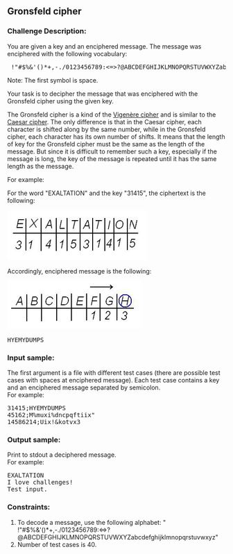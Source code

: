 <h2>Gronsfeld cipher</h2>

<h3>Challenge Description:</h3>

<p>You are given a key and an enciphered message. The message was enciphered with the following vocabulary:</p>

<pre> !&quot;#$%&amp;&apos;()*+,-./0123456789:&lt;=&gt;?@ABCDEFGHIJKLMNOPQRSTUVWXYZabcdefghijklmnopqrstuvwxyz</pre>

<p>Note: The first symbol is space.</p>

<p>Your task is to decipher the message that was enciphered with the Gronsfeld cipher using the given key.</p>

<p>
    The Gronsfeld cipher is a kind of the
<a href="http://en.wikipedia.org/wiki/Vigen%C3%A8re_cipher" target="_blank">Vigen&#xE8;re cipher</a>
    and is similar to the <a href="http://en.wikipedia.org/wiki/Caesar_cipher" target="_blank">Caesar cipher</a>.
    The only difference is that in the Caesar cipher, each character is shifted along by the same number, while in the
    Gronsfeld cipher, each character has its own number of shifts. It means that the length of key for the Gronsfeld
    cipher must be the same as the length of the message. But since it is difficult to remember such a key, especially
    if the message is long, the key of the message is repeated until it has the same length as the message.
</p>

<p>For example:</p>

<p>For the word &quot;EXALTATION&quot; and the key &quot;31415&quot;, the ciphertext is the following:</p>

<p>
    <img src="assets/fig-1.png" alt="Figure 1">
</p>

<p>Accordingly, enciphered message is the following:</p>

<p>
    <img src="assets/fig-2.png" alt="Figure 2">
</p>

<pre>HYEMYDUMPS</pre>

<h3>Input sample:</h3>

<p>
    The first argument is a file with different test cases (there are possible test cases with spaces at enciphered message).
    Each test case contains a key and an enciphered message separated by semicolon.<br>
    For example:
</p>

<pre class="description-input-output">31415;HYEMYDUMPS
45162;M%muxi%dncpqftiix&quot;
14586214;Uix!&amp;kotvx3</pre>

<h3>Output sample:</h3>

<p>
    Print to stdout a deciphered message.<br>
    For example:
</p>

<pre class="description-input-output">EXALTATION
I love challenges!
Test input.</pre>

<h3>Constraints:</h3>
<ol>
<li>To decode a message, use the following alphabet: &quot; !&quot;#$%&amp;&apos;()*+,-./0123456789:&lt;=&gt;?@ABCDEFGHIJKLMNOPQRSTUVWXYZabcdefghijklmnopqrstuvwxyz&quot;</li>
<li>Number of test cases is 40.</li>
</ol>
